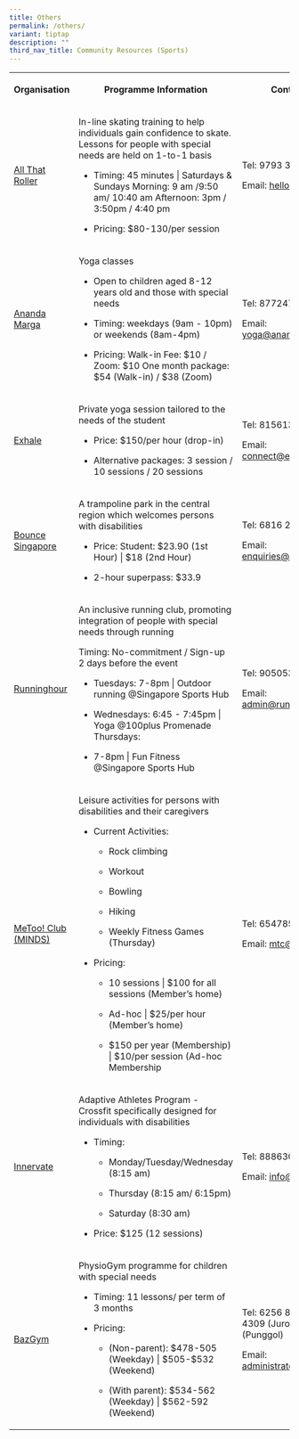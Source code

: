 ```yaml
---
title: Others
permalink: /others/
variant: tiptap
description: ""
third_nav_title: Community Resources (Sports)
---
```

<table style="minWidth: 75px">
<colgroup>
<col>
<col>
<col>
</colgroup>
<tbody>
<tr>
<th rowspan="1" colspan="1">
<p>Organisation</p>
</th>
<th rowspan="1" colspan="1">
<p>Programme Information</p>
</th>
<th rowspan="1" colspan="1">
<p>Contact Details</p>
</th>
</tr>
<tr>
<td rowspan="1" colspan="1">
<p><a href="https://www.allthatroller.com/" rel="noopener nofollow" target="_blank">All That Roller</a>
</p>
</td>
<td rowspan="1" colspan="1">
<p>In-line skating training to help individuals gain confidence to skate.
Lessons for people with special needs are held on 1-to-1 basis</p>
<ul data-tight="true" class="tight">
<li>
<p>Timing: 45 minutes | Saturdays &amp; Sundays Morning: 9 am /9:50 am/ 10:40
am Afternoon: 3pm / 3:50pm / 4:40 pm</p>
</li>
<li>
<p>Pricing: $80-130/per session</p>
</li>
</ul>
</td>
<td rowspan="1" colspan="1">
<p>Tel: 9793 3844</p>
<p></p>
<p>Email: <a href="mailto:hello@allthatroller.com" rel="noopener noreferrer nofollow" target="_blank">hello@allthatroller.com</a>
</p>
<p></p>
<p></p>
</td>
</tr>
<tr>
<td rowspan="1" colspan="1">
<p><a href="https://anandamarga.org.sg/" rel="noopener nofollow" target="_blank">Ananda Marga</a>
</p>
</td>
<td rowspan="1" colspan="1">
<p>Yoga classes</p>
<ul data-tight="true" class="tight">
<li>
<p>Open to children aged 8-12 years old and those with special needs</p>
</li>
<li>
<p>Timing: weekdays (9am - 10pm) or weekends (8am-4pm)</p>
</li>
<li>
<p>Pricing: Walk-in Fee: $10 / Zoom: $10 One month package: $54 (Walk-in)
/ $38 (Zoom)</p>
</li>
</ul>
</td>
<td rowspan="1" colspan="1">
<p>Tel: 87724779</p>
<p></p>
<p>Email: <a href="mailto:yoga@anandamarga.org.sg" rel="noopener noreferrer nofollow" target="_blank">yoga@anandamarga.org.sg</a>
</p>
<p></p>
<p></p>
</td>
</tr>
<tr>
<td rowspan="1" colspan="1">
<p><a href="https://exhale.com.sg/" rel="noopener nofollow" target="_blank">Exhale</a>
</p>
</td>
<td rowspan="1" colspan="1">
<p>Private yoga session tailored to the needs of the student</p>
<ul data-tight="true" class="tight">
<li>
<p>Price: $150/per hour (drop-in)</p>
</li>
<li>
<p>Alternative packages: 3 session / 10 sessions / 20 sessions</p>
</li>
</ul>
</td>
<td rowspan="1" colspan="1">
<p>Tel: 81561350</p>
<p></p>
<p>Email: <a href="mailto:connect@exhale.com.sg" rel="noopener noreferrer nofollow" target="_blank">connect@exhale.com.sg</a>
</p>
<p></p>
<p></p>
</td>
</tr>
<tr>
<td rowspan="1" colspan="1">
<p><a href="https://bounceinc.com.sg/" rel="noopener nofollow" target="_blank">Bounce Singapore</a>
</p>
</td>
<td rowspan="1" colspan="1">
<p>A trampoline park in the central region which welcomes persons with disabilities</p>
<ul data-tight="true" class="tight">
<li>
<p>Price: Student: $23.90 (1st Hour) | $18 (2nd Hour)</p>
</li>
<li>
<p>2-hour superpass: $33.9</p>
</li>
</ul>
</td>
<td rowspan="1" colspan="1">
<p>Tel: 6816 2879</p>
<p></p>
<p>Email: <a href="mailto:enquiries@bounceinc.com.sg" rel="noopener noreferrer nofollow" target="_blank">enquiries@bounceinc.com.sg</a>
</p>
<p></p>
<p></p>
</td>
</tr>
<tr>
<td rowspan="1" colspan="1">
<p><a href="https://www.runninghour.com/" rel="noopener nofollow" target="_blank">Runninghour</a>
</p>
</td>
<td rowspan="1" colspan="1">
<p>An inclusive running club, promoting integration of people with special
needs through running</p>
<p>Timing: No-commitment / Sign-up 2 days before the event</p>
<ul data-tight="true" class="tight">
<li>
<p>Tuesdays: 7-8pm | Outdoor running @Singapore Sports Hub</p>
</li>
<li>
<p>Wednesdays: 6:45 - 7:45pm | Yoga @100plus Promenade Thursdays:</p>
</li>
<li>
<p>7-8pm | Fun Fitness @Singapore Sports Hub</p>
</li>
</ul>
</td>
<td rowspan="1" colspan="1">
<p>Tel: 90505398</p>
<p></p>
<p>Email: <a href="mailto:admin@runninghour.com" rel="noopener noreferrer nofollow" target="_blank">admin@runninghour.com</a>
</p>
<p></p>
</td>
</tr>
<tr>
<td rowspan="1" colspan="1">
<p><a href="https://www.minds.org.sg/for-adults/mtc/" rel="noopener nofollow" target="_blank">MeToo! Club (MINDS)</a>
</p>
</td>
<td rowspan="1" colspan="1">
<p>Leisure activities for persons with disabilities and their caregivers</p>
<ul data-tight="true" class="tight">
<li>
<p>Current Activities:</p>
<ul data-tight="true" class="tight">
<li>
<p>Rock climbing</p>
</li>
<li>
<p>Workout</p>
</li>
<li>
<p>Bowling</p>
</li>
<li>
<p>Hiking</p>
</li>
<li>
<p>Weekly Fitness Games (Thursday)</p>
<p></p>
</li>
</ul>
</li>
<li>
<p>Pricing:</p>
<ul data-tight="true" class="tight">
<li>
<p>10 sessions | $100 for all sessions (Member’s home)</p>
</li>
<li>
<p>Ad-hoc | $25/per hour (Member’s home)</p>
</li>
<li>
<p>$150 per year (Membership) | $10/per session (Ad-hoc Membership</p>
</li>
</ul>
</li>
</ul>
</td>
<td rowspan="1" colspan="1">
<p>Tel: 65478502 / 83399751</p>
<p></p>
<p>Email: <a href="mailto:mtc@minds.org.sg" rel="noopener noreferrer nofollow" target="_blank">mtc@minds.org.sg</a>
</p>
<p></p>
<p></p>
</td>
</tr>
<tr>
<td rowspan="1" colspan="1">
<p><a href="https://www.innervatefit.com/adaptives" rel="noopener nofollow" target="_blank">Innervate</a>
</p>
</td>
<td rowspan="1" colspan="1">
<p>Adaptive Athletes Program - Crossfit specifically designed for individuals
with disabilities</p>
<ul data-tight="true" class="tight">
<li>
<p>Timing:</p>
<ul data-tight="true" class="tight">
<li>
<p>Monday/Tuesday/Wednesday (8:15 am)</p>
</li>
<li>
<p>Thursday (8:15 am/ 6:15pm)</p>
</li>
<li>
<p>Saturday (8:30 am)</p>
</li>
</ul>
</li>
<li>
<p>Price: $125 (12 sessions)</p>
</li>
</ul>
</td>
<td rowspan="1" colspan="1">
<p>Tel: 88863099</p>
<p></p>
<p>Email: <a href="mailto:info@innervatefit.com" rel="noopener noreferrer nofollow" target="_blank">info@innervatefit.com</a>
</p>
<p></p>
<p></p>
</td>
</tr>
<tr>
<td rowspan="1" colspan="1">
<p><a href="https://www.bazgym.com/" rel="noopener nofollow" target="_blank">BazGym</a>
</p>
</td>
<td rowspan="1" colspan="1">
<p>PhysioGym programme for children with special needs</p>
<ul data-tight="true" class="tight">
<li>
<p>Timing: 11 lessons/ per term of 3 months</p>
</li>
<li>
<p>Pricing:</p>
<ul data-tight="true" class="tight">
<li>
<p>(Non-parent): $478-505 (Weekday) | $505-$532 (Weekend)</p>
</li>
<li>
<p>(With parent): $534-562 (Weekday) | $562-592 (Weekend)</p>
</li>
</ul>
</li>
</ul>
</td>
<td rowspan="1" colspan="1">
<p>Tel: 6256 8191 (JOM)/ 6686 4309 (Jurong)/ 6386 0322 (Punggol)</p>
<p></p>
<p>Email: <a href="mailto:administrator@bazgym.com" rel="noopener noreferrer nofollow" target="_blank">administrator@bazgym.com</a>
</p>
<p></p>
<p></p>
</td>
</tr>
</tbody>
</table>
<p></p>